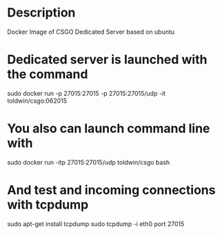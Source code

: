 # Description
Docker Image of CSGO Dedicated Server based on ubuntu

# Dedicated server is launched with the command
sudo docker run -p  27015:27015 -p 27015:27015/udp -it toldwin/csgo:062015

# You also can launch command line with
sudo docker run -itp 27015:27015/udp toldwin/csgo bash

# And test and incoming connections with tcpdump
sudo apt-get install tcpdump
sudo tcpdump -i eth0 port 27015
